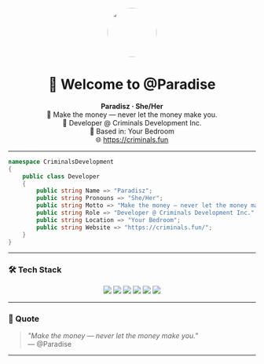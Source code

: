 <p align="center">
  <img src="https://criminals.fun/Public/Paradise/pp.png" width="100" height="100" style="border-radius: 50%;" />
</p>


<h1 align="center">👋 Welcome to @Paradise</h1>

<p align="center">
  <strong>Paradisz · She/Her</strong><br />
  💸 Make the money — never let the money make you.<br />
  🔧 Developer @ Criminals Development Inc.<br />
  🛌 Based in: Your Bedroom<br />
  🌐 <a href="https://criminals.fun/">https://criminals.fun</a><br />
</p>

---

```csharp
namespace CriminalsDevelopment
{
    public class Developer
    {
        public string Name => "Paradisz";
        public string Pronouns => "She/Her";
        public string Motto => "Make the money — never let the money make you.";
        public string Role => "Developer @ Criminals Development Inc.";
        public string Location => "Your Bedroom";
        public string Website => "https://criminals.fun/";
    }
}
```

---

### 🛠️ Tech Stack
<p align="center">
  <img src="https://img.shields.io/badge/-C%23-239120?style=for-the-badge&logo=c-sharp&logoColor=white" />
  <img src="https://img.shields.io/badge/-Unity-000000?style=for-the-badge&logo=unity&logoColor=white" />
  <img src="https://img.shields.io/badge/-Lua-2C2D72?style=for-the-badge&logo=lua&logoColor=white" />
  <img src="https://img.shields.io/badge/-Node.js-339933?style=for-the-badge&logo=nodedotjs&logoColor=white" />
  <img src="https://img.shields.io/badge/-HTML5-E34F26?style=for-the-badge&logo=html5&logoColor=white" />
  <img src="https://img.shields.io/badge/-CSS3-1572B6?style=for-the-badge&logo=css3&logoColor=white" />
</p>

---

### 💬 Quote

> *"Make the money — never let the money make you."*  
> — @Paradise

---
